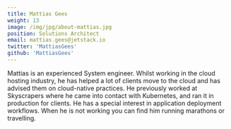 ```yaml
---
title: Mattias Gees
weight: 13
image: /img/jpg/about-mattias.jpg
position: Solutions Architect
email: mattias.gees@jetstack.io
twitter: 'MattiasGees'
github: 'MattiasGees'
---
```


Mattias is an experienced System engineer. Whilst working in the cloud hosting
industry, he has helped a lot of clients move to the cloud and has advised them
on cloud-native practices. He previously worked at Skyscrapers where he came
into contact with Kubernetes, and ran it in production for clients. He has a
special interest in application deployment workflows. When he is not working you
can find him running marathons or travelling.
